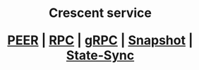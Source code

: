 <h1 align="center"> Crescent service
  
 [PEER]()   |   [RPC]()   |   [gRPC]()    |   [Snapshot]()   |   [State-Sync]()
